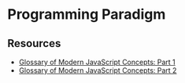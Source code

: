 # Programming Paradigm

## Resources

* [Glossary of Modern JavaScript Concepts: Part 1](https://auth0.com/blog/glossary-of-modern-javascript-concepts/)
* [Glossary of Modern JavaScript Concepts: Part 2](https://auth0.com/blog/glossary-of-modern-javascript-concepts-part-2/)
